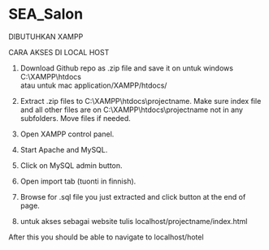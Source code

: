 # SEA_Salon

DIBUTUHKAN XAMPP

CARA AKSES DI LOCAL HOST
1) Download Github repo as .zip file and save it on 
untuk windows C:\XAMPP\htdocs\
atau untuk mac application/XAMPP/htdocs/

2) Extract .zip files to C:\XAMPP\htdocs\projectname.
Make sure index file and all other files are on C:\XAMPP\htdocs\projectname not in any subfolders. Move files if needed.
3) Open XAMPP control panel.
4) Start Apache and MySQL.
5) Click on MySQL admin button.
6) Open import tab (tuonti in finnish).
7) Browse for .sql file you just extracted and click button at the end of page.
8) untuk akses sebagai website tulis 
localhost/projectname/index.html


After this you should be able to navigate to localhost/hotel
